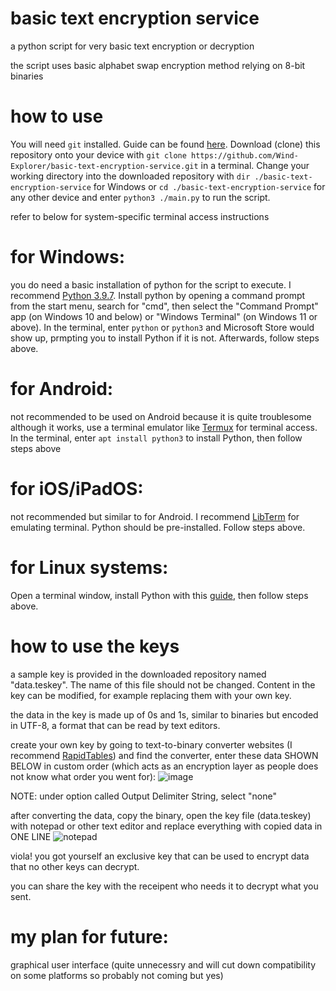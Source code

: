 # basic text encryption service
a python script for very basic text encryption or decryption

the script uses basic alphabet swap encryption method relying on 8-bit binaries

# how to use
You will need `git` installed. Guide can be found [here][5].
Download (clone) this repository onto your device with `git clone https://github.com/Wind-Explorer/basic-text-encryption-service.git` in a terminal. Change your working directory into the downloaded repository with `dir ./basic-text-encryption-service` for Windows or `cd ./basic-text-encryption-service` for any other device and enter `python3 ./main.py` to run the script.

refer to below for system-specific terminal access instructions

# for Windows:
you do need a basic installation of python for the script to execute. I recommend [Python 3.9.7][2]. Install python by opening a command prompt from the start menu, search for "cmd", then select the "Command Prompt" app (on Windows 10 and below) or "Windows Terminal" (on Windows 11 or above). In the terminal, enter `python` or `python3` and Microsoft Store would show up, prmpting you to install Python if it is not. Afterwards, follow steps above.

# for Android:
not recommended to be used on Android because it is quite troublesome although it works, use a terminal emulator like [Termux][3] for terminal access. In the terminal, enter `apt install python3` to install Python, then follow steps above

# for iOS/iPadOS:
not recommended but similar to for Android. I recommend [LibTerm][4] for emulating terminal. Python should be pre-installed. Follow steps above.

# for Linux systems:
Open a terminal window, install Python with this [guide][6], then follow steps above.


# how to use the keys
a sample key is provided in the downloaded repository named "data.teskey". The name of this file should not be changed. Content in the key can be modified, for example replacing them with your own key.

the data in the key is made up of 0s and 1s, similar to binaries but encoded in UTF-8, a format that can be read by text editors.

create your own key by going to text-to-binary converter websites (I recommend [RapidTables][1]) and find the converter, enter these data SHOWN BELOW in custom order (which acts as an encryption layer as people does not know what order you went for):
![image](https://dm2302files.storage.live.com/y4mMv1xbo9oqhiPg_jMrLc4eT3EYMFOiuu0mjx4QIhSI7AxZiNOsAqN5vNMhQdoTGiqLaFf7eY40-eCKWm38ia0uK8XrF7aonFD84XiI1nlflpDET7oX47qH99vw_NMHImwxSRWv9kPnF3vQr3L0W3Tjcu_PhRL5bTINbOn3Jx3qywBPwQ73JKBQl9cNWBVpMXQ?width=766&height=900&cropmode=none)

NOTE: under option called Output Delimiter String, select "none"

after converting the data, copy the binary, open the key file (data.teskey) with notepad or other text editor and replace everything with copied data in ONE LINE
![notepad](https://dm2302files.storage.live.com/y4msCehB0g6o15wGlI7YSvGY4lwqpMgR21vXDL6Mp4CPFcmOHFle2UMI9JA3JpupvO9wOzogcYDUTYcXOCh_IMiNrfn9_qpO1tgjUXKapBS9E7pmI36sGXfV2MPyyONh6UTVnk045FsUBa0TaH2cm2k0sn92bHK8UjePXxjtx5hlo-zGSHJFVua7FHl5YFLJRdR?width=1707&height=887&cropmode=none)

viola! you got yourself an exclusive key that can be used to encrypt data that no other keys can decrypt.

you can share the key with the receipent who needs it to decrypt what you sent.

# my plan for future:
graphical user interface (quite unnecessry and will cut down compatibility on some platforms so probably not coming but yes)

[1]: https://www.rapidtables.com/convert/number/ascii-to-binary.html
[2]: https://www.python.org/downloads/release/python-397/
[3]: https://play.google.com/store/apps/details?id=com.termux
[4]: https://apps.apple.com/us/app/libterm/id1380911705
[5]: https://github.com/git-guides/install-git
[6]: https://docs.python.org/3/using/unix.html
